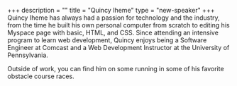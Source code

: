 +++
description = ""
title = "Quincy Iheme"
type = "new-speaker"
+++
Quincy Iheme has always had a passion for technology and the industry, from the time he built his own personal computer from scratch to editing his Myspace page with basic, HTML, and CSS. Since attending an intensive program to learn web development, Quincy enjoys being a Software Engineer at Comcast and a Web Development Instructor at the University of Pennsylvania. 

Outside of work, you can find him on some running in some of his favorite obstacle course races.